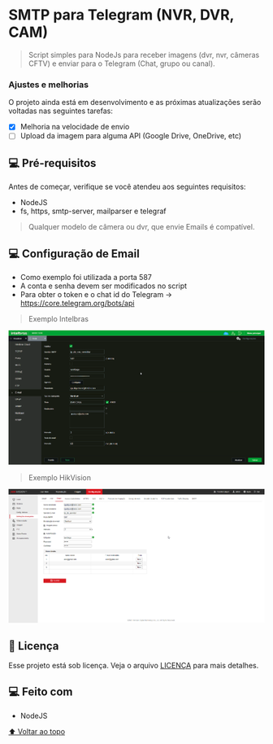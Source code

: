 # SMTP para Telegram (NVR, DVR, CAM)

<!---Esses são exemplos. Veja https://shields.io para outras pessoas ou para personalizar este conjunto de escudos. Você pode querer incluir dependências, status do projeto e informações de licença aqui--->

> Script simples para NodeJs para receber imagens (dvr, nvr, câmeras CFTV) e enviar para o Telegram (Chat, grupo ou canal).

### Ajustes e melhorias

O projeto ainda está em desenvolvimento e as próximas atualizações serão voltadas nas seguintes tarefas:

- [x] Melhoria na velocidade de envio 
- [ ] Upload da imagem para alguma API (Google Drive, OneDrive, etc)

## 💻 Pré-requisitos

Antes de começar, verifique se você atendeu aos seguintes requisitos:
<!---Estes são apenas requisitos de exemplo. Adicionar, duplicar ou remover conforme necessário--->
* NodeJS
* fs, https, smtp-server, mailparser e telegraf
> Qualquer modelo de câmera ou dvr, que envie Emails é compatível.

## 💻 Configuração de Email

* Como exemplo foi utilizada a porta 587
* A conta e senha devem ser modificados no script
* Para obter o token e o chat id do Telegram -> https://core.telegram.org/bots/api

> Exemplo Intelbras
<img src="msedge_Bwhvw6kJ6R.png" alt="exemplo">

> Exemplo HikVision
<img src="msedge_SkQxaS6gGV.png" alt="exemplo">

## 📝 Licença

Esse projeto está sob licença. Veja o arquivo [LICENÇA](LICENSE.md) para mais detalhes.

## 💻 Feito com
* NodeJS

[⬆ Voltar ao topo](#smtp_dvr_telegram)<br>
